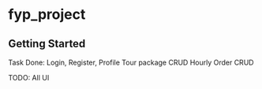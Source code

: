 # fyp_project

## Getting Started
Task Done:
Login, Register, Profile
Tour package CRUD
Hourly Order CRUD


TODO:
All UI

